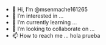 - 👋 Hi, I’m @msenmache161265
- 👀 I’m interested in ...
- 🌱 I’m currently learning ...
- 💞️ I’m looking to collaborate on ...
- 📫 How to reach me ...
hola prueba
<!---
msenmache161265/msenmache161265 is a ✨ special ✨ repository because its `README.md` (this file) appears on your GitHub profile.
You can click the Preview link to take a look at your changes.
--->
